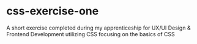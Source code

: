 # css-exercise-one

A short exercise completed during my apprenticeship for UX/UI Design & Frontend Development utilizing CSS focusing on the basics of CSS
